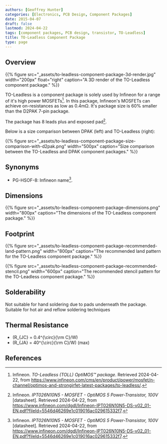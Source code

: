 ```yaml
---
authors: [Geoffrey Hunter]
categories: [Electronics, PCB Design, Component Packages]
date: 2015-04-07
draft: false
lastmod: 2024-04-22
tags: [component packages, PCB design, transistor, TO-Leadless]
title: TO-Leadless Component Package
type: page
---
```


## Overview

{{% figure src="_assets/to-leadless-component-package-3d-render.jpg" width="200px" float="right" caption="A 3D render of the TO-Leadless component package." %}}

TO-Leadless is a component package is solely used by Infineon for a range of it's high power MOSFETs[^infineon-to-leadless]. In this package, Infineon's MOSFETs can achieve on-resistances as low as 0.4mΩ. It's package size is 60% smaller than the D2PAK 7-pin package.

The package has 8 leads plus and exposed pad[^infineon-ipt026n10n5-mosfet-ds].

Below is a size comparison between DPAK (left) and TO-Leadless (right):

{{% figure src="_assets/to-leadless-component-package-size-comparison-with-d2pak.png" width="500px" caption="Size comparison between the TO-Leadless and DPAK component packages." %}}

## Synonyms

* PG-HSOF-8: Infineon name[^infineon-ipt026n10n5-mosfet-ds].

## Dimensions

{{% figure src="_assets/to-leadless-component-package-dimensions.png" width="800px" caption="The dimensions of the TO-Leadless component package." %}}

## Footprint

{{% figure src="_assets/to-leadless-component-package-recommended-land-pattern.png" width="800px" caption="The recommended land pattern for the TO-Leadless component package." %}}

{{% figure src="_assets/to-leadless-component-package-recommended-stencil.png" width="600px" caption="The recommended stencil pattern for the TO-Leadless component package." %}}

## Solderability

Not suitable for hand soldering due to pads underneath the package. Suitable for hot air and reflow soldering techniques

## Thermal Resistance

* \(R_{JC} = 0.4^{\circ}{\rm C}/W\)
* \(R_{JA} = 40^{\circ}{\rm C}/W\) (max)

## References

[^infineon-ipt026n10n5-mosfet-ds]: Infineon. _IPT026N10N5 - MOSFET - OptiMOS 5 Power-Transistor, 100V_ [datasheet]. Retrieved 2024-04-22, from https://www.infineon.com/dgdl/Infineon-IPT026N10N5-DS-v02_01-EN.pdf?fileId=5546d46269e1c019016ac029615332f7.
[^infineon-to-leadless]: Infineon. _TO-Leadless (TOLL) OptiMOS™ package_. Retrieved 2024-04-22, from https://www.infineon.com/cms/en/product/power/mosfet/n-channel/optimos-and-strongirfet-latest-packages/to-leadless/.
